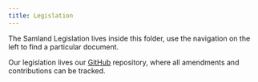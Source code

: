 ```yaml
---
title: Legislation
---
```


The Samland Legislation lives inside this folder, use the navigation on the left to find a particular document.

Our legislation lives our [GitHub](https://github.com/Samland-Gov/legislation) repository, where all amendments and contributions can be tracked.
